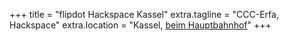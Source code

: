 +++
title = "flipdot Hackspace Kassel"
extra.tagline = "CCC-Erfa, Hackspace"
extra.location = "Kassel, [beim Hauptbahnhof](/kontakt/#Anfahrt)"
+++

<!-- TODO: Intro-Text -->
